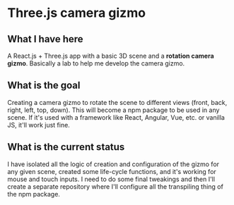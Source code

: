 # Three.js camera gizmo

## What I have here
A React.js + Three.js app with a basic 3D scene and a **rotation camera gizmo**. Basically a lab to help me develop the camera gizmo.

## What is the goal
Creating a camera gizmo to rotate the scene to different views (front, back, right, left, top, down). This will become a npm package to be used in any scene. If it's used with a framework like React, Angular, Vue, etc. or vanilla JS, it'll work just fine.

## What is the current status
I have isolated all the logic of creation and configuration of the gizmo for any given scene, created some life-cycle functions, and it's working for mouse and touch inputs. I need to do some final tweakings and then I'll create a separate repository where I'll configure all the transpiling thing of the npm package.
